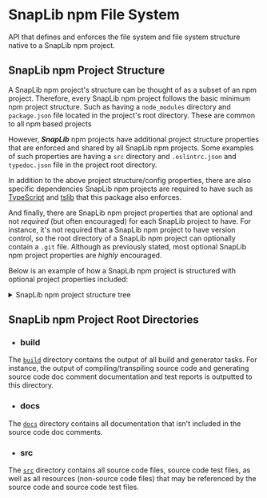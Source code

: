 # SnapLib npm File System

API that defines and enforces the file system and file system structure native
to a SnapLib npm project.

## SnapLib npm Project Structure

A SnapLib npm project's structure can be thought of as a subset of an npm
project. Therefore, every SnapLib npm project follows the basic minimum npm
project structure. Such as having a `node_modules` directory and `package.json`
file located in the project's root directory. These are common to all npm based
projects

However, ***SnapLib*** npm projects have additional project structure properties
that are enforced and shared by all SnapLib npm projects. Some examples of such
properties are having a `src` directory and `.eslintrc.json` and `typedoc.json`
file in the project root directory.

In addition to the above project structure/config properties, there are also
specific dependencies SnapLib npm projects are required to have such as
[TypeScript][1] and [tslib][2] that this package also enforces.

And finally, there are SnapLib npm project properties that are optional and not
*required* (but often encouraged) for each SnapLib project to have. For
instance, it's not required that a SnapLib npm project to have version control,
so the root directory of a SnapLib npm project can optionally contain a `.git`
file. Although as previously stated, most optional SnapLib npm project
properties are *highly* encouraged.

Below is an example of how a SnapLib npm project is structured with optional
project properties included:

<details>
  <summary>SnapLib npm project structure tree</summary>
  (any elements with a trailing '/' character indicates it's a directory)

```none
.
├──build -> generated from various build tasks. May not always be present.
│  ├──css
│  │  └──index.css
│  ├──docs
│  │  └──class_diagrams/
│  ├──html
│  │  └──index.html
│  ├──js
│  │  └──index.js
│  └──test
│     ├──assets\
│     ├──index.html
│     └──index.json
├──docs\
├──node_modules -> not showing full node_modules structure to reduce verbosity
│  ├──.bin\
│  ├──npm-fs
│  │  └──npm-fs.js
│  ├──typedoc\
│  ├──typescript\
│  ├──...
│  ├──...
├──src
│  ├──main
│  │  ├──html
│  │  │  └──index.html
│  │  ├──resources
│  │  │  └──img
│  │  │     └──mona_lisa.png
│  │  ├──scss
│  │  │  └──index.scss
│  │  └──ts
│  │     ├──index.ts
│  │     └──tsconfig.json
│  └──test
│     ├──resources\
│     └──ts
│        └──TestIndex.ts
├──.editorconfig
├──.eslintrc.json
├──.git
├──.gitignore
├──LICENSE.txt
├──package.json
├──package-lock.json
├──README.md
└──typedoc.json
```

</details>

## SnapLib npm Project Root Directories

- ### build

The [`build`][3] directory contains the output of all build and generator tasks.
For instance, the output of compiling/transpiling source code and generating
source code doc comment documentation and test reports is outputted to this
directory.

- ### docs

The [`docs`][4] directory contains all documentation that isn't included in the
source code doc comments.

- ### src

The [`src`][5] directory contains all source code files, source code test files,
as well as all resources (non-source code files) that may be referenced by the
source code and source code test files.

[1]: https://www.npmjs.com/package/typescript "TypeScript"
[2]: https://www.npmjs.com/package/tslib "tslib"
[3]: docs/project/directories/build.md "root build directory"
[4]: docs/project/directories/docs.md "root docs directory"
[5]: docs/project/directories/src.md "root src directory"
